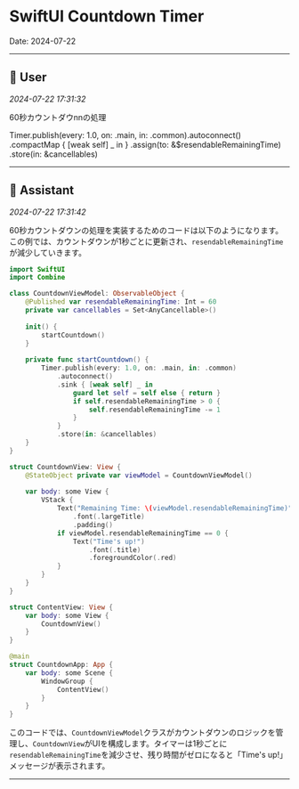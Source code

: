 # SwiftUI Countdown Timer

Date: 2024-07-22

---

## 👤 User
*2024-07-22 17:31:32*

60秒カウントダウnnの処理

Timer.publish(every: 1.0, on: .main, in: .common).autoconnect()
            .compactMap { [weak self] _ in
            }
            .assign(to: &$resendableRemainingTime)
            .store(in: &cancellables)

---

## 🤖 Assistant
*2024-07-22 17:31:42*

60秒カウントダウンの処理を実装するためのコードは以下のようになります。この例では、カウントダウンが1秒ごとに更新され、`resendableRemainingTime`が減少していきます。

```swift
import SwiftUI
import Combine

class CountdownViewModel: ObservableObject {
    @Published var resendableRemainingTime: Int = 60
    private var cancellables = Set<AnyCancellable>()
    
    init() {
        startCountdown()
    }
    
    private func startCountdown() {
        Timer.publish(every: 1.0, on: .main, in: .common)
            .autoconnect()
            .sink { [weak self] _ in
                guard let self = self else { return }
                if self.resendableRemainingTime > 0 {
                    self.resendableRemainingTime -= 1
                }
            }
            .store(in: &cancellables)
    }
}

struct CountdownView: View {
    @StateObject private var viewModel = CountdownViewModel()
    
    var body: some View {
        VStack {
            Text("Remaining Time: \(viewModel.resendableRemainingTime)")
                .font(.largeTitle)
                .padding()
            if viewModel.resendableRemainingTime == 0 {
                Text("Time's up!")
                    .font(.title)
                    .foregroundColor(.red)
            }
        }
    }
}

struct ContentView: View {
    var body: some View {
        CountdownView()
    }
}

@main
struct CountdownApp: App {
    var body: some Scene {
        WindowGroup {
            ContentView()
        }
    }
}
```

このコードでは、`CountdownViewModel`クラスがカウントダウンのロジックを管理し、`CountdownView`がUIを構成します。タイマーは1秒ごとに`resendableRemainingTime`を減少させ、残り時間がゼロになると「Time's up!」メッセージが表示されます。

---
